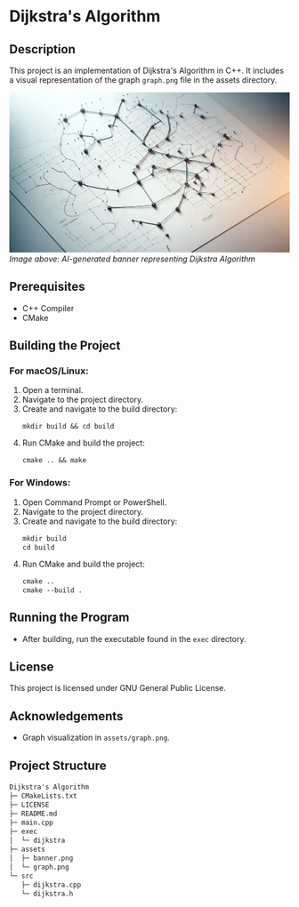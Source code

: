 
# Dijkstra's Algorithm

## Description
This project is an implementation of Dijkstra's Algorithm in C++. It includes a visual representation of the graph `graph.png` file in the assets directory.

![Banner](assets/banner.png)
*Image above: AI-generated banner representing Dijkstra Algorithm*

## Prerequisites
- C++ Compiler
- CMake

## Building the Project

### For macOS/Linux:
1. Open a terminal.
2. Navigate to the project directory.
3. Create and navigate to the build directory:
   ```
   mkdir build && cd build
   ```
4. Run CMake and build the project:
   ```
   cmake .. && make
   ```

### For Windows:
1. Open Command Prompt or PowerShell.
2. Navigate to the project directory.
3. Create and navigate to the build directory:
   ```
   mkdir build
   cd build
   ```
4. Run CMake and build the project:
   ```
   cmake ..
   cmake --build .
   ```

## Running the Program
- After building, run the executable found in the `exec` directory.

## License
This project is licensed under GNU General Public License.

## Acknowledgements
- Graph visualization in `assets/graph.png`.

## Project Structure
```
Dijkstra's Algorithm
├─ CMakeLists.txt
├─ LICENSE
├─ README.md
├─ main.cpp
├─ exec
│  └─ dijkstra
├─ assets
│  ├─ banner.png
│  └─ graph.png
└─ src
   ├─ dijkstra.cpp
   └─ dijkstra.h
```
